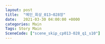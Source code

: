 ```yaml
---
layout: post
title:  "메인_회상_013~028장"
date:   2021-03-30 04:00:00 +0000
categories: Main
Tags: Story Main
SceneCode: ["scene_skip_cp013-028_q1_s10"]
---
```

